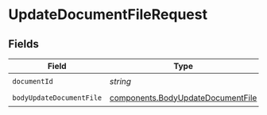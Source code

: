# UpdateDocumentFileRequest


## Fields

| Field                                                                                  | Type                                                                                   | Required                                                                               | Description                                                                            |
| -------------------------------------------------------------------------------------- | -------------------------------------------------------------------------------------- | -------------------------------------------------------------------------------------- | -------------------------------------------------------------------------------------- |
| `documentId`                                                                           | *string*                                                                               | :heavy_check_mark:                                                                     | N/A                                                                                    |
| `bodyUpdateDocumentFile`                                                               | [components.BodyUpdateDocumentFile](../../models/components/bodyupdatedocumentfile.md) | :heavy_check_mark:                                                                     | N/A                                                                                    |